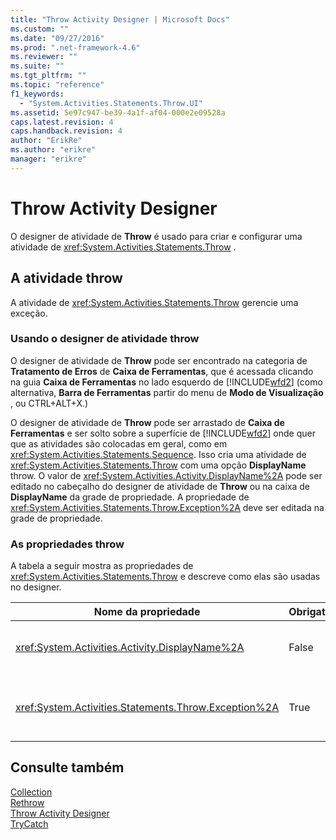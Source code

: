 ```yaml
---
title: "Throw Activity Designer | Microsoft Docs"
ms.custom: ""
ms.date: "09/27/2016"
ms.prod: ".net-framework-4.6"
ms.reviewer: ""
ms.suite: ""
ms.tgt_pltfrm: ""
ms.topic: "reference"
f1_keywords: 
  - "System.Activities.Statements.Throw.UI"
ms.assetid: 5e97c947-be39-4a1f-af04-000e2e09528a
caps.latest.revision: 4
caps.handback.revision: 4
author: "ErikRe"
ms.author: "erikre"
manager: "erikre"
---
```

# Throw Activity Designer
O designer de atividade de **Throw** é usado para criar e configurar uma atividade de <xref:System.Activities.Statements.Throw> .  
  
## A atividade throw  
 A atividade de <xref:System.Activities.Statements.Throw> gerencie uma exceção.  
  
### Usando o designer de atividade throw  
 O designer de atividade de **Throw** pode ser encontrado na categoria de **Tratamento de Erros** de **Caixa de Ferramentas**, que é acessada clicando na guia **Caixa de Ferramentas** no lado esquerdo de [!INCLUDE[wfd2](../workflow-designer/includes/wfd2_md.md)] \(como alternativa, **Barra de Ferramentas** partir do menu de **Modo de Visualização** , ou CTRL\+ALT\+X.\)  
  
 O designer de atividade de **Throw** pode ser arrastado de **Caixa de Ferramentas** e ser solto sobre a superfície de [!INCLUDE[wfd2](../workflow-designer/includes/wfd2_md.md)] onde quer que as atividades são colocadas em geral, como em <xref:System.Activities.Statements.Sequence>.  Isso cria uma atividade de <xref:System.Activities.Statements.Throw> com uma opção **DisplayName** throw.  O valor de <xref:System.Activities.Activity.DisplayName%2A> pode ser editado no cabeçalho do designer de atividade de **Throw** ou na caixa de **DisplayName** da grade de propriedade.  A propriedade de <xref:System.Activities.Statements.Throw.Exception%2A> deve ser editada na grade de propriedade.  
  
### As propriedades throw  
 A tabela a seguir mostra as propriedades de <xref:System.Activities.Statements.Throw> e descreve como elas são usadas no designer.  
  
|Nome da propriedade|Obrigatório|Uso|  
|-------------------------|-----------------|---------|  
|<xref:System.Activities.Activity.DisplayName%2A>|False|Especifica o nome amigável opcional de atividade de <xref:System.Activities.Statements.Throw> .  O padrão é throw.|  
|<xref:System.Activities.Statements.Throw.Exception%2A>|True|A exceção para lançar.  Esta exceção deve derivar de <xref:System.Exception>.  Para especificar a exceção, digite uma expressão do Visual Basic na grade de propriedade.|  
  
## Consulte também  
 [Collection](../workflow-designer/collection-activity-designers.md)   
 [Rethrow](../workflow-designer/rethrow-activity-designer.md)   
 [Throw Activity Designer](../workflow-designer/throw-activity-designer.md)   
 [TryCatch](../workflow-designer/trycatch-activity-designer.md)